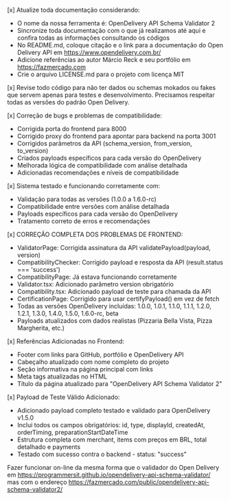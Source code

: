 [x] Atualize toda documentação considerando:
- O nome da nossa ferramenta é: OpenDelivery API Schema Validator 2
- Sincronize toda documentação com o que já realizamos até aqui e confira todas as informações consultando os códigos
- No README.md, coloque citação e o link para a documentação do Open Delivery API em https://www.opendelivery.com.br/
- Adicione referências ao autor Márcio Reck e seu portfólio em https://fazmercado.com
- Crie o arquivo LICENSE.md para o projeto com licença MIT

[x] Revise todo código para não ter dados ou schemas mokados ou fakes que servem apenas para testes e desenvolvimento. Precisamos respeitar todas as versões do padrão Open Delivery.

[x] Correção de bugs e problemas de compatibilidade:
- Corrigida porta do frontend para 8000
- Corrigido proxy do frontend para apontar para backend na porta 3001
- Corrigidos parâmetros da API (schema_version, from_version, to_version)
- Criados payloads específicos para cada versão do OpenDelivery
- Melhorada lógica de compatibilidade com análise detalhada
- Adicionadas recomendações e níveis de compatibilidade

[x] Sistema testado e funcionando corretamente com:
- Validação para todas as versões (1.0.0 a 1.6.0-rc)
- Compatibilidade entre versões com análise detalhada
- Payloads específicos para cada versão do OpenDelivery
- Tratamento correto de erros e recomendações

[x] CORREÇÃO COMPLETA DOS PROBLEMAS DE FRONTEND:
-  ValidatorPage: Corrigida assinatura da API validatePayload(payload, version)
-  CompatibilityChecker: Corrigido payload e resposta da API (result.status === 'success')
-  CompatibilityPage: Já estava funcionando corretamente
-  Validator.tsx: Adicionado parâmetro version obrigatório
-  Compatibility.tsx: Adicionado payload de teste para chamada da API
-  CertificationPage: Corrigido para usar certifyPayload() em vez de fetch
-  Todas as versões OpenDelivery incluídas: 1.0.0, 1.0.1, 1.1.0, 1.1.1, 1.2.0, 1.2.1, 1.3.0, 1.4.0, 1.5.0, 1.6.0-rc, beta
-  Payloads atualizados com dados realistas (Pizzaria Bella Vista, Pizza Margherita, etc.)

[x] Referências Adicionadas no Frontend:
- Footer com links para GitHub, portfólio e OpenDelivery API
- Cabeçalho atualizado com nome completo do projeto
- Seção informativa na página principal com links
- Meta tags atualizadas no HTML
- Título da página atualizado para "OpenDelivery API Schema Validator 2"

[x] Payload de Teste Válido Adicionado:
- Adicionado payload completo testado e validado para OpenDelivery v1.5.0
- Inclui todos os campos obrigatórios: id, type, displayId, createdAt, orderTiming, preparationStartDateTime
- Estrutura completa com merchant, items com preços em BRL, total detalhado e payments
- Testado com sucesso contra o backend - status: "success"

Fazer funcionar on-line da mesma forma que o validador do Open Delivery em https://programmersit.github.io/opendelivery-api-schema-validator/ mas com o endereço https://fazmercado.com/public/opendelivery-api-schema-validator2/

